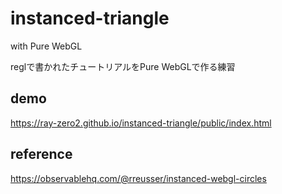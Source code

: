 # instanced-triangle

with Pure WebGL

reglで書かれたチュートリアルをPure WebGLで作る練習


## demo
https://ray-zero2.github.io/instanced-triangle/public/index.html

## reference
https://observablehq.com/@rreusser/instanced-webgl-circles
